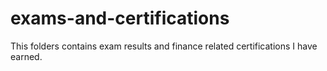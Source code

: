 # exams-and-certifications
This folders contains exam results and finance related certifications I have earned.
